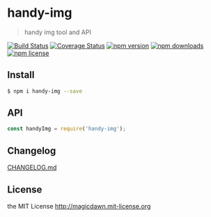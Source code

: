# handy-img

> handy img tool and API

[![Build Status](https://img.shields.io/travis/magicdawn/handy-img.svg?style=flat-square)](https://travis-ci.org/magicdawn/handy-img)
[![Coverage Status](https://img.shields.io/codecov/c/github/magicdawn/handy-img.svg?style=flat-square)](https://codecov.io/gh/magicdawn/handy-img)
[![npm version](https://img.shields.io/npm/v/handy-img.svg?style=flat-square)](https://www.npmjs.com/package/handy-img)
[![npm downloads](https://img.shields.io/npm/dm/handy-img.svg?style=flat-square)](https://www.npmjs.com/package/handy-img)
[![npm license](https://img.shields.io/npm/l/handy-img.svg?style=flat-square)](http://magicdawn.mit-license.org)

## Install

```sh
$ npm i handy-img --save
```

## API

```js
const handyImg = require('handy-img');
```

## Changelog

[CHANGELOG.md](CHANGELOG.md)

## License

the MIT License http://magicdawn.mit-license.org
